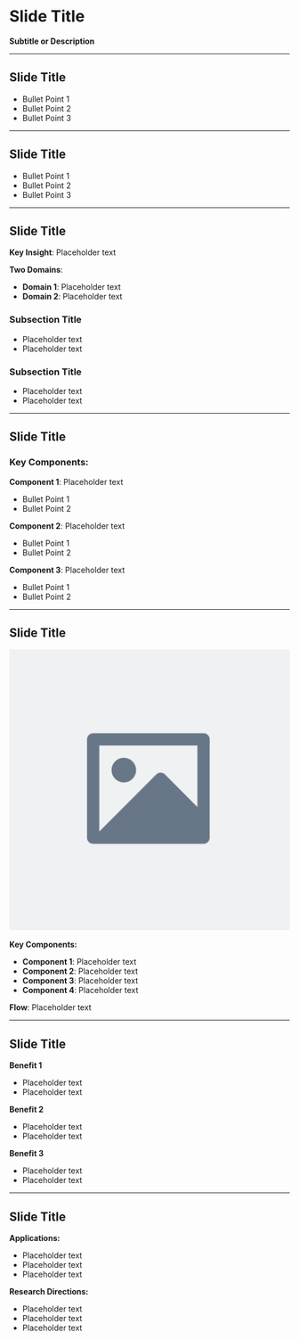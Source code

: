 # Slide Title

**Subtitle or Description**

---

## Slide Title

- Bullet Point 1
- Bullet Point 2
- Bullet Point 3

---

## Slide Title

- Bullet Point 1
- Bullet Point 2
- Bullet Point 3

---

## Slide Title

**Key Insight**: Placeholder text

**Two Domains**:
- **Domain 1**: Placeholder text
- **Domain 2**: Placeholder text

### Subsection Title
- Placeholder text
- Placeholder text

### Subsection Title
- Placeholder text
- Placeholder text

---

## Slide Title

### Key Components:

**Component 1**: Placeholder text
- Bullet Point 1
- Bullet Point 2

**Component 2**: Placeholder text
- Bullet Point 1
- Bullet Point 2

**Component 3**: Placeholder text
- Bullet Point 1
- Bullet Point 2

---

## Slide Title

![Placeholder Image](images/placeholder_image.svg)

**Key Components:**
- **Component 1**: Placeholder text
- **Component 2**: Placeholder text
- **Component 3**: Placeholder text
- **Component 4**: Placeholder text

**Flow**: Placeholder text

---

## Slide Title

**Benefit 1**
- Placeholder text
- Placeholder text

**Benefit 2**
- Placeholder text
- Placeholder text

**Benefit 3**
- Placeholder text
- Placeholder text

---

## Slide Title

**Applications:**
- Placeholder text
- Placeholder text
- Placeholder text

**Research Directions:**
- Placeholder text
- Placeholder text
- Placeholder text

